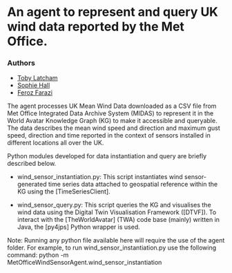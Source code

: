 # An agent to represent and query UK wind data reported by the Met Office.
### Authors
* [Toby Latcham](tjl47@cam.ac.uk)
* [Sophie Hall](sh2000@cam.ac.uk)
* [Feroz Farazi](msff2@cam.ac.uk)

The agent processes UK Mean Wind Data downloaded as a CSV file from Met Office Integrated Data Archive System (MIDAS) to represent it in the World Avatar Knowledge Graph (KG) to make it accessible and queryable. The data describes the mean wind speed and direction and maximum gust speed, direction and time reported in the context of sensors installed in different locations all over the UK.

Python modules developed for data instantiation and query are briefly described below.

* wind_sensor_instantiation.py: This script instantiates wind sensor-generated time series data attached to geospatial reference within the KG using the [TimeSeriesClient].

* wind_sensor_query.py: This script queries the KG and visualises the wind data using the Digital Twin Visualisation Framework ([DTVF]). To interact with the [TheWorldAvatar] (TWA) code base (mainly) written in Java, the [py4jps] Python wrapper is used.

Note: Running any python file available here will require the use of the agent folder. For example, to run wind_sensor_instantiation.py use the following command:
         python -m MetOfficeWindSensorAgent.wind_sensor_instantiation